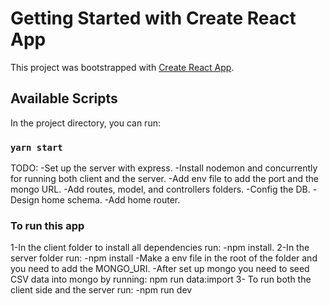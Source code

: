 # Getting Started with Create React App

This project was bootstrapped with [Create React App](https://github.com/facebook/create-react-app).

## Available Scripts

In the project directory, you can run:

### `yarn start`

TODO:
-Set up the server with express.
-Install nodemon and concurrently for running both client and the server.
-Add env file to add the port and the mongo URL.
-Add routes, model, and controllers folders.
-Config the DB.
-Design home schema.
-Add home router.

### To run this app

1-In the client folder to install all dependencies run:
-npm install.
2-In the server folder run:
-npm install
-Make a env file in the root of the folder and you need to add the MONGO_URI.
-After set up mongo you need to seed CSV data into mongo by running:
npm run data:import
3- To run both the client side and the server run:
-npm run dev
